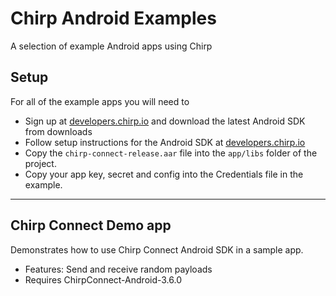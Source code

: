 # Chirp Android Examples

A selection of example Android apps using Chirp

## Setup

For all of the example apps you will need to

- Sign up at [developers.chirp.io](https://developers.chirp.io) and download the latest Android SDK from downloads
- Follow setup instructions for the Android SDK at [developers.chirp.io](https://developers.chirp.io/docs/getting-started/android)
- Copy the `chirp-connect-release.aar` file into the `app/libs` folder of the project.
- Copy your app key, secret and config into the Credentials file in the example.

----

## Chirp Connect Demo app

Demonstrates how to use Chirp Connect Android SDK in a sample app.
- Features: Send and receive random payloads
- Requires ChirpConnect-Android-3.6.0
